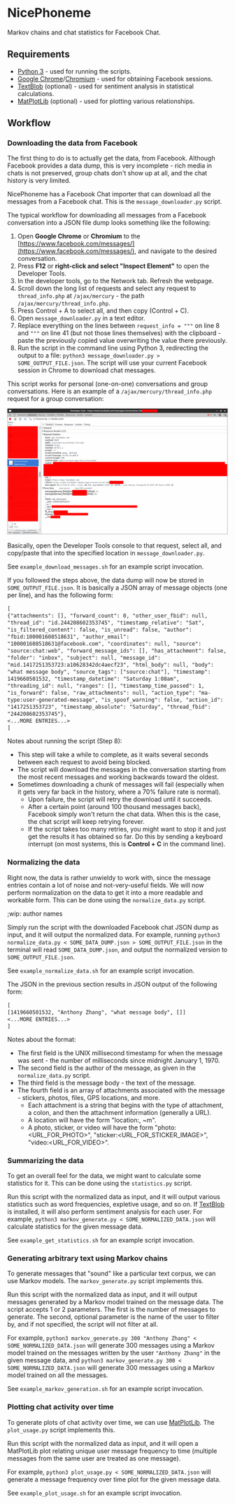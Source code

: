 NicePhoneme
===========

Markov chains and chat statistics for Facebook Chat.

Requirements
------------

* [Python 3](https://www.python.org/downloads/) - used for running the scripts.
* [Google Chrome](https://www.google.com/chrome/)/[Chromium](https://www.chromium.org/Home) - used for obtaining Facebook sessions.
* [TextBlob](https://pypi.python.org/pypi/textblob) (optional) - used for sentiment analysis in statistical calculations.
* [MatPlotLib](http://matplotlib.org/) (optional) - used for plotting various relationships.

Workflow
--------

### Downloading the data from Facebook

The first thing to do is to actually get the data, from Facebook. Although Facebook provides a data dump, this is very incomplete - rich media in chats is not preserved, group chats don't show up at all, and the chat history is very limited.

NicePhoneme has a Facebook Chat importer that can download all the messages from a Facebook chat. This is the `message_downloader.py` script.

The typical workflow for downloading all messages from a Facebook conversation into a JSON file dump looks something like the following:

1. Open **Google Chrome** or **Chromium** to the [https://www.facebook.com/messages/](https://www.facebook.com/messages/), and navigate to the desired conversation.
2. Press **F12** or **right-click and select "Inspect Element"** to open the Developer Tools.
3. In the developer tools, go to the Network tab. Refresh the webpage.
4. Scroll down the long list of requests and select any request to `thread_info.php` at `/ajax/mercury` - the path `/ajax/mercury/thread_info.php`.
5. Press Control + A to select all, and then copy (Control + C).
6. Open `message_downloader.py` in a text editor.
7. Replace everything on the lines between `request_info = """` on line 8 and `"""` on line 41 (but not those lines themselves) with the clipboard - paste the previously copied value overwriting the value there previously.
8. Run the script in the command line using Python 3, redirecting the output to a file: `python3 message_downloader.py > SOME_OUTPUT_FILE.json`. The script will use your current Facebook session in Chrome to download chat messages.

This script works for personal (one-on-one) conversations and group conversations. Here is an example of a `/ajax/mercury/thread_info.php` request for a group conversation:

![Screenshot of desired request](facebook_request.png)

Basically, open the Developer Tools console to that request, select all, and copy/paste that into the specified location in `message_downloader.py`.

See `example_download_messages.sh` for an example script invocation.

If you followed the steps above, the data dump will now be stored in `SOME_OUTPUT_FILE.json`. It is basically a JSON array of message objects (one per line), and has the following form:

    [
    {"attachments": [], "forward_count": 0, "other_user_fbid": null, "thread_id": "id.244208602353745", "timestamp_relative": "Sat", "is_filtered_content": false, "is_unread": false, "author": "fbid:100001608518631", "author_email": "100001608518631@facebook.com", "coordinates": null, "source": "source:chat:web", "forward_message_ids": [], "has_attachment": false, "folder": "inbox", "subject": null, "message_id": "mid.1417251353723:a10628342dc4aecf23", "html_body": null, "body": "what message body", "source_tags": ["source:chat"], "timestamp": 1419660501532, "timestamp_datetime": "Saturday 1:08am", "threading_id": null, "ranges": [], "timestamp_time_passed": 1, "is_forward": false, "raw_attachments": null, "action_type": "ma-type:user-generated-message", "is_spoof_warning": false, "action_id": "1417251353723", "timestamp_absolute": "Saturday", "thread_fbid": "244208602353745"},
    <...MORE ENTRIES...>
    ]

Notes about running the script (Step 8):

* This step will take a while to complete, as it waits several seconds between each request to avoid being blocked.
* The script will download the messages in the conversation starting from the most recent messages and working backwards toward the oldest.
* Sometimes downloading a chunk of messages will fail (especially when it gets very far back in the history, where a 70% failure rate is normal).
    * Upon failure, the script will retry the download until it succeeds.
    * After a certain point (around 100 thousand messages back), Facebook simply won't return the chat data. When this is the case, the chat script will keep retrying forever.
    * If the script takes too many retries, you might want to stop it and just get the results it has obtained so far. Do this by sending a keyboard interrupt (on most systems, this is **Control + C** in the command line).

### Normalizing the data

Right now, the data is rather unwieldy to work with, since the message entries contain a lot of noise and not-very-useful fields. We will now perform normalization on the data to get it into a more readable and workable form. This can be done using the `normalize_data.py` script.

;wip: author names

Simply run the script with the downloaded Facebook chat JSON dump as input, and it will output the normalized data. For example, running `python3 normalize_data.py < SOME_DATA_DUMP.json > SOME_OUTPUT_FILE.json` in the terminal will read `SOME_DATA_DUMP.json`, and output the normalized version to `SOME_OUTPUT_FILE.json`.

See `example_normalize_data.sh` for an example script invocation.

The JSON in the previous section results in JSON output of the following form:

    [
    [1419660501532, "Anthony Zhang", "what message body", []]
    <...MORE ENTRIES...>
    ]

Notes about the format:

* The first field is the UNIX millisecond timestamp for when the message was sent - the number of milliseconds since midnight January 1, 1970.
* The second field is the author of the message, as given in the `normalize_data.py` script.
* The third field is the message body - the text of the message.
* The fourth field is an array of attachments associated with the message - stickers, photos, files, GPS locations, and more.
    * Each attachment is a string that begins with the type of attachment, a colon, and then the attachment information (generally a URL).
    * A location will have the form "location:<LATITUDE>,<LONGITUDE> ~<ACCURACY>m".
    * A photo, sticker, or video will have the form "photo:<URL_FOR_PHOTO>", "sticker:<URL_FOR_STICKER_IMAGE>", "video:<URL_FOR_VIDEO>".

### Summarizing the data

To get an overall feel for the data, we might want to calculate some statistics for it. This can be done using the `statistics.py` script.

Run this script with the normalized data as input, and it will output various statistics such as word frequencies, expletive usage, and so on. If [TextBlob](https://pypi.python.org/pypi/textblob) is installed, it will also perform sentiment analysis for each user. For example, `python3 markov_generate.py < SOME_NORMALIZED_DATA.json` will calculate statistics for the given message data.

See `example_get_statistics.sh` for an example script invocation.

### Generating arbitrary text using Markov chains

To generate messages that "sound" like a particular text corpus, we can use Markov models. The `markov_generate.py` script implements this.

Run this script with the normalized data as input, and it will output messages generated by a Markov model trained on the message data. The script accepts 1 or 2 parameters. The first is the number of messages to generate. The second, optional parameter is the name of the user to filter by, and if not specified, the script will not filter at all.

For example, `python3 markov_generate.py 300 "Anthony Zhang" < SOME_NORMALIZED_DATA.json` will generate 300 messages using a Markov model trained on the messages written by the user `"Anthony Zhang"` in the given message data, and `python3 markov_generate.py 300 < SOME_NORMALIZED_DATA.json` will generate 300 messages using a Markov model trained on all the messages.

See `example_markov_generation.sh` for an example script invocation.

### Plotting chat activity over time

To generate plots of chat activity over time, we can use [MatPlotLib](http://matplotlib.org/). The `plot_usage.py` script implements this.

Run this script with the normalized data as input, and it will open a MatPlotLib plot relating unique user message frequency to time (multiple messages from the same user are treated as one message).

For example, `python3 plot_usage.py < SOME_NORMALIZED_DATA.json` will generate a message frequency over time plot for the given message data.

See `example_plot_usage.sh` for an example script invocation.

